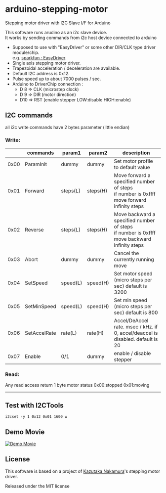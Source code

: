 # arduino-stepping-motor
Stepping motor driver with I2C Slave I/F for Arduino


This software runs arudino as an i2c slave device.  
It works by sending commands from i2c host device connected to arduino  

* Supposed to use with "EasyDriver" or some other DIR/CLK type driver module/chip.  
e.g.  [sparkfun : EasyDriver](https://www.sparkfun.com/products/12779)
* Single axis stepping motor driver.
* Trapezoidal acceleration / deceleration are available.
* Default I2C address is 0x12.
* Pulse speed up to about 7000 pulses / sec.
* Arduino to DriverChip connection :
  * D 8  => CLK (microstep clock)
  * D 9  => DIR (motor direction)
  * D10  => RST (enable stepper LOW:disable HIGH:enable)

## I2C commands
all i2c write commands have 2 bytes parameter (little endian)  
### Write:
|      |commands     | param1   | param2   |  description                                            |
|------|-------------|----------|----------|---------------------------------------------------------|
| 0x00 | ParamInit   | dummy    | dummy    | Set motor profile to default value                      |
| 0x01 | Forward     | steps(L) | steps(H) | Move forward a specified number of steps<br/>if number is 0xffff move forward infinity steps        |
| 0x02 | Reverse     | steps(L) | steps(H) | Move backward a specified number of steps<br/>if number is 0xffff move backward infinity steps       |
| 0x03 | Abort       | dummy    | dummy    | Cancel the currently running move                       |
| 0x04 | SetSpeed    | speed(L) | speed(H) | Set motor speed (micro steps per sec) default is 3200   |
| 0x05 | SetMinSpeed | speed(L) | speed(H) | Set min speed (micro steps per sec) default is 800      |
| 0x06 | SetAccelRate| rate(L)  | rate(H)  | Accel/DeAccel rate. msec / kHz. if 0, accel/deaccel is disabled. default is 20            |
| 0x07 | Enable      | 0/1      | dummy    | enable / disable stepper                                |


### Read:
  Any read access return 1 byte motor status 0x00:stopped 0x01:moving

----
## Test with I2CTools

```
i2cset -y 1 0x12 0x01 1600 w
```

## Demo Movie
[![Demo Movie](https://img.youtube.com/vi/KaYRTRlLtlk/0.jpg)](https://www.youtube.com/watch?v=KaYRTRlLtlk)

## License
This software is based on
a project of [Kazutaka Nakamura](http://makaizou.blogspot.jp/)'s stepping motor driver.

Released under the MIT license
